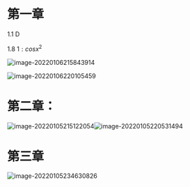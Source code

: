 # 第一章

1.1 D

1.8   $1:cosx^2$

![image-20220106215843914](C:\Users\wang\AppData\Roaming\Typora\typora-user-images\image-20220106215843914.png)

![image-20220106220105459](C:\Users\wang\AppData\Roaming\Typora\typora-user-images\image-20220106220105459.png)



# 第二章：

![image-20220105215122054](C:\Users\wang\AppData\Roaming\Typora\typora-user-images\image-20220105215122054.png)![image-20220105220531494](C:\Users\wang\AppData\Roaming\Typora\typora-user-images\image-20220105220531494.png)

# 第三章

![image-20220105234630826](C:\Users\wang\AppData\Roaming\Typora\typora-user-images\image-20220105234630826.png)